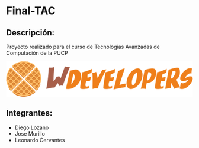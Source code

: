 # Final-TAC
## Descripción:
Proyecto realizado para el curso de Tecnologías Avanzadas de Computación de la PUCP

![Wdevelopers logo](wdevelopers.png)

## Integrantes:
- Diego Lozano
- Jose Murillo
- Leonardo Cervantes
